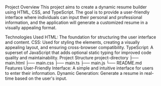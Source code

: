 Project Overview
This project aims to create a dynamic resume builder using HTML, CSS, and TypeScript. The goal is to provide a user-friendly interface where individuals can input their personal and professional information, and the application will generate a customized resume in a visually appealing format.

Technologies Used
HTML: The foundation for structuring the user interface and content.
CSS: Used for styling the elements, creating a visually appealing layout, and ensuring cross-browser compatibility.
TypeScript: A superset of JavaScript that adds optional static typing for improved code quality and maintainability.
Project Structure
project-directory
├── main.html
├── main.css
├── main.ts
├── main.js
└── README.md
Features
User-Friendly Interface: A simple and intuitive interface for users to enter their information.
Dynamic Generation: Generate a resume in real-time based on the user's input.






